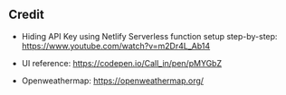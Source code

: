 ## Credit

- Hiding API Key using Netlify Serverless function
  setup step-by-step: https://www.youtube.com/watch?v=m2Dr4L_Ab14

- UI reference: https://codepen.io/Call_in/pen/pMYGbZ

- Openweathermap: https://openweathermap.org/
